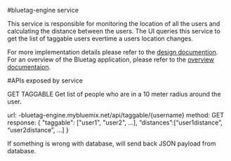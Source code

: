 #bluetag-engine service

This service is responsible for monitoring the location of all the users and calculating the distance between the users.  The UI queries this service to get the list of taggable users evertime a users location changes.

For more implementation details please refer to the [design documention](../bluetag-docs/bluetag-backend-implementation-details.md).  For an overview of the Bluetag application, please refer to the [overview documentaion](../../README.md).

#APIs exposed by service

GET TAGGABLE
Get list of people who are in a 10 meter radius around the user.

url: <prefix>-bluetag-engine.mybluemix.net/api/taggable/{username}
method: GET
response:
	{
		"taggable": ["user1", "user2", …],
		“distances”:[“user1distance”, “user2distance”, …]
	}

If something is wrong with database, will send back JSON payload from database.